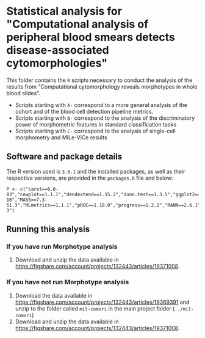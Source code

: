 # Statistical analysis for "Computational analysis of peripheral blood smears detects disease-associated cytomorphologies"

This folder contains the `R` scripts necessary to conduct the analysis of the results from "Computational cytomorphology reveals morphotypes in whole blood slides".

* Scripts starting with `A-` correspond to a more general analysis of the cohort and of the blood cell detection pipeline metrics.
* Scripts starting with `B-` correspond to the analysis of the discriminatory power of morphometric features in standard classification tasks
* Scripts starting with `C-` correspond to the analysis of single-cell morphometry and MILe-ViCe results

## Software and package details

The R version used is `3.6.1` and the installed packages, as well as their respective versions, are provided in the `packages.R` file and below:

```
P <- c("caret==6.0-83","cowplot==1.1.1","dendextend==1.15.2","dunn.test==1.3.5","ggplot2==3.3.5","ggpubr==0.4.0","ggrepel==0.9.1","ggsci==2.9","glmnet==2.0-16","MASS==7.3-51.3","MLmetrics==1.1.1","pROC==1.18.0","progress==1.2.2","RANN==2.6.1","RRF==1.9.1","tidyverse==1.3.1","umap==0.2.7.0","WRS2==1.1-3")
```

## Running this analysis

### If you have run Morphotype analysis

1. Download and unzip the data available in https://figshare.com/account/projects/132443/articles/19371008.

### If you have not run Morphotype analysis

1. Download the data available in https://figshare.com/account/projects/132443/articles/19369391 and unzip to the folder called `mil-comori` in the main project folder (`../mil-comori`)
2. Download and unzip the data available in https://figshare.com/account/projects/132443/articles/19371008.
